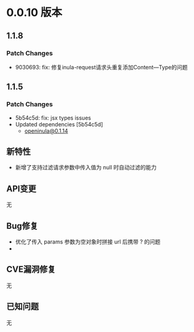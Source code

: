 # 0.0.10 版本

## 1.1.8

### Patch Changes

- 9030693: fix: 修复inula-request请求头重复添加Content—Type的问题

## 1.1.5

### Patch Changes

- 5b54c5d: fix: jsx types issues
- Updated dependencies [5b54c5d]
  - openinula@0.1.14

## 新特性

- 新增了支持过滤请求参数中传入值为 null 时自动过滤的能力

## API变更

无

## Bug修复

- 优化了传入 params 参数为空对象时拼接 url 后携带 ? 的问题
-

## CVE漏洞修复

无

## 已知问题

无
